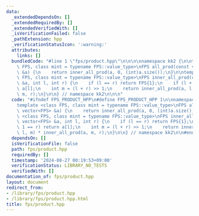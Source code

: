 ```yaml
---
data:
  _extendedDependsOn: []
  _extendedRequiredBy: []
  _extendedVerifiedWith: []
  _isVerificationFailed: false
  _pathExtension: hpp
  _verificationStatusIcon: ':warning:'
  attributes:
    links: []
  bundledCode: "#line 1 \"fps/product.hpp\"\n\n\n\nnamespace kk2 {\n\ntemplate <class\
    \ FPS, class mint = typename FPS::value_type>\nFPS all_prod(const vector<FPS>\
    \ &a) {\n    return inner_all_prod(a, 0, (int)a.size());\n}\n\ntemplate <class\
    \ FPS, class mint = typename FPS::value_type>\nFPS inner_all_prod(const vector<FPS>\
    \ &a, int l, int r) {\n    if (l == r) return FPS{1};\n    if (l + 1 == r) return\
    \ a[l];\n    int m = (l + r) >> 1;\n    return inner_all_prod(a, l, m) * inner_all_prod(a,\
    \ m, r);\n}\n\n} // namespace kk2\n\n\n"
  code: "#ifndef FPS_PRODUCT_HPP\n#define FPS_PRODUCT_HPP 1\n\nnamespace kk2 {\n\n\
    template <class FPS, class mint = typename FPS::value_type>\nFPS all_prod(const\
    \ vector<FPS> &a) {\n    return inner_all_prod(a, 0, (int)a.size());\n}\n\ntemplate\
    \ <class FPS, class mint = typename FPS::value_type>\nFPS inner_all_prod(const\
    \ vector<FPS> &a, int l, int r) {\n    if (l == r) return FPS{1};\n    if (l +\
    \ 1 == r) return a[l];\n    int m = (l + r) >> 1;\n    return inner_all_prod(a,\
    \ l, m) * inner_all_prod(a, m, r);\n}\n\n} // namespace kk2\n\n#endif // FPS_PRODUCT_HPP\n"
  dependsOn: []
  isVerificationFile: false
  path: fps/product.hpp
  requiredBy: []
  timestamp: '2024-08-27 00:19:53+09:00'
  verificationStatus: LIBRARY_NO_TESTS
  verifiedWith: []
documentation_of: fps/product.hpp
layout: document
redirect_from:
- /library/fps/product.hpp
- /library/fps/product.hpp.html
title: fps/product.hpp
---
```

